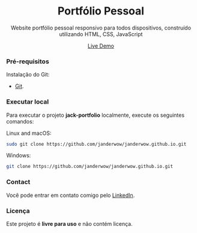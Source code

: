 <!DOCTYPE html>
<html>
<body>
<div align="center">
<h1>Portfólio Pessoal</h1>

<p>Website portfólio pessoal responsivo para todos dispositivos, construído utilizando HTML, CSS, JavaScript</p>

<a href="https://portfoliojandermelo.netlify.app/">Live Demo</a>

</div>

### Pré-requisitos

Instalação do Git:

* [Git](https://git-scm.com/downloads "Download Git").

### Executar local

Para executar o projeto **jack-portfolio** localmente, execute os seguintes comandos:

Linux and macOS:

```bash
sudo git clone https://github.com/janderwow/janderwow.github.io.git
```

Windows:

```bash
git clone https://github.com/janderwow/janderwow.github.io.git
```

### Contact

Você pode entrar em contato comigo pelo [LinkedIn](https://www.linkedin.com/in/janderwow/).
### Licença

Este projeto é **livre para uso** e não contém licença.
</body>
</html>